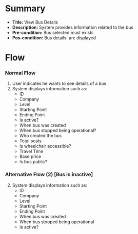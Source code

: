 # Summary

- **Title:** View Bus Details
- **Description:** System provides information related to the bus
- **Pre-condition:** Bus selected must exists
- **Pos-condition:** Bus details' are displayed

# Flow

### Normal Flow

1. User indicates he wants to see details of a bus
2. System displays information such as:
    - ID
    - Company
    - Level
    - Starting Point
    - Ending Point
    - Is active?
    - When bus was created
    - When bus stopped being operational?
    - Who created the bus
    - Total seats
    - Is wheelchair accessible?
    - Travel Time
    - Base price
    - Is bus public?

### Alternative Flow (2) [Bus is inactive]

2. System displays information such as:
    - ID
    - Company
    - Level
    - Starting Point
    - Ending Point
    - When bus was created
    - When bus stooped being operational
    - Is active?


